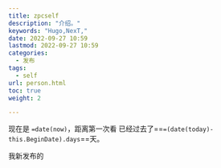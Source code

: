 ```yaml
---
title: zpcself
description: "介绍。"
keywords: "Hugo,NexT,"
date: 2022-09-27 10:59
lastmod: 2022-09-27 10:59
categories:
  - 发布
tags:
  - self
url: person.html
toc: true
weight: 2

---
```


现在是 `=date(now)`，距离第一次看 已经过去了==`=(date(today)-this.BeginDate).days`==天。 

我新发布的